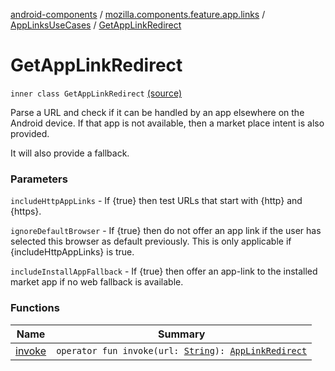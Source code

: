 [android-components](../../../index.md) / [mozilla.components.feature.app.links](../../index.md) / [AppLinksUseCases](../index.md) / [GetAppLinkRedirect](./index.md)

# GetAppLinkRedirect

`inner class GetAppLinkRedirect` [(source)](https://github.com/mozilla-mobile/android-components/blob/master/components/feature/app-links/src/main/java/mozilla/components/feature/app/links/AppLinksUseCases.kt#L73)

Parse a URL and check if it can be handled by an app elsewhere on the Android device.
If that app is not available, then a market place intent is also provided.

It will also provide a fallback.

### Parameters

`includeHttpAppLinks` - If {true} then test URLs that start with {http} and {https}.

`ignoreDefaultBrowser` - If {true} then do not offer an app link if the user has
selected this browser as default previously. This is only applicable if {includeHttpAppLinks}
is true.

`includeInstallAppFallback` - If {true} then offer an app-link to the installed market app
if no web fallback is available.

### Functions

| Name | Summary |
|---|---|
| [invoke](invoke.md) | `operator fun invoke(url: `[`String`](https://kotlinlang.org/api/latest/jvm/stdlib/kotlin/-string/index.html)`): `[`AppLinkRedirect`](../../-app-link-redirect/index.md) |
